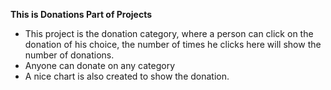 


**This is Donations Part of Projects**
* This project is the donation category, where a person can click on the donation of his choice, the number of times he clicks here will show the number of donations.
* Anyone can donate on any category
* A nice chart is also created to show the donation.